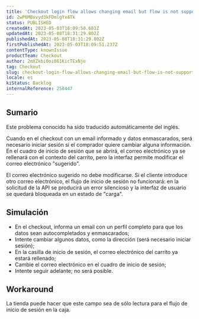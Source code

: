 ```yaml
---
title: 'Checkout login flow allows changing email but flow is not supported'
id: 2wP6MBxvyd3kFDmlgYx4Tk
status: PUBLISHED
createdAt: 2023-05-03T18:09:50.683Z
updatedAt: 2023-05-08T18:31:29.802Z
publishedAt: 2023-05-08T18:31:29.802Z
firstPublishedAt: 2023-05-03T18:09:51.237Z
contentType: knownIssue
productTeam: Checkout
author: 2mXZkbi0oi061KicTExNjo
tag: Checkout
slug: checkout-login-flow-allows-changing-email-but-flow-is-not-supported
locale: es
kiStatus: Backlog
internalReference: 258447
---
```


## Sumario

<div class="alert alert-info">
  <p>Este problema conocido ha sido traducido automáticamente del inglés.</p>
</div>


Cuando en el checkout con un email informado y datos enmascarados, será necesario iniciar sesión si el comprador quiere cambiar alguna información. En el cuadro de inicio de sesión que se abrirá, el correo electrónico ya se rellenará con el contexto del carrito, pero la interfaz permite modificar el correo electrónico "sugerido".

El correo electrónico sugerido no debe modificarse. Si el cliente introduce otro correo electrónico, el flujo de inicio de sesión no funcionará: en la solicitud de la API se producirá un error silencioso y la interfaz de usuario se quedará bloqueada en un estado de "carga".


##

## Simulación



- En el checkout, informa un email con un perfil completo para que los datos sean autocompletados y enmascarados;
- Intente cambiar algunos datos, como la dirección (será necesario iniciar sesión);
- En la casilla de inicio de sesión, el correo electrónico del carrito ya estará rellenado;
- Cambie el correo electrónico en el cuadro de inicio de sesión;
- Intente seguir adelante; no será posible.



## Workaround


La tienda puede hacer que este campo sea de sólo lectura para el flujo de inicio de sesión en la caja.



